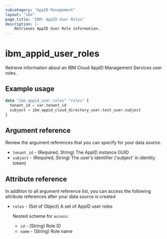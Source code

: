 ```yaml
---
subcategory: "AppID Management"
layout: "ibm"
page_title: "IBM: AppID User Roles"
description: |-
    Retrieves AppID User Role information.
---
```


# ibm_appid_user_roles
Retrieve information about an IBM Cloud AppID Management Services user roles.

## Example usage

```terraform
data "ibm_appid_user_roles" "roles" {
  tenant_id = var.tenant_id
  subject = ibm_appid_cloud_directory_user.test_user.subject
}
```

## Argument reference
Review the argument references that you can specify for your data source.

- `tenant_id` - (Required, String) The AppID instance GUID
- `subject` - (Required, String) The user's identifier ('subject' in identity token)

## Attribute reference
In addition to all argument reference list, you can access the following attribute references after your data source is created

- `roles` - (Set of Object) A set of AppID user roles

  Nested scheme for `access`:
    - `id` - (String) Role ID
    - `name` - (String) Role name
